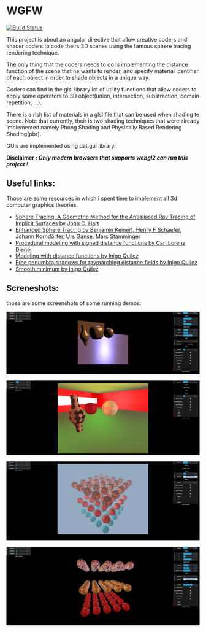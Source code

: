 # WGFW

[![Build Status](https://travis-ci.org/sh0derun/WGFW.svg?branch=master)](https://travis-ci.org/sh0derun/WGFW)

This project is about an angular directive that allow creative coders and shader coders to code theirs 3D scenes using the famous sphere tracing rendering technique. 

The only thing that the coders needs to do is implementing the distance function of the scene that he wants to render, and specify material identifier of each object in order to shade objects in a unique way.

Coders can find in the glsl library lot of utility functions that allow coders to apply some operators to 3D object(union, intersection, substraction, domain repetition, ...).

There is a rish list of materials in a glsl file that can be used when shading te scene. Note that currently, their is two shading techniques that were already implemented namely Phong Shading and Physically Based Rendering Shading(pbr).

GUIs are implemented using dat.gui library.

**Disclaimer : _Only modern browsers that supports webgl2 can run this project !_**

## Useful links:
Those are some resources in which i spent time to implement all 3d computer graphics theories.
* [Sphere Tracing: A Geometric Method for the Antialiased Ray Tracing of Implicit Surfaces by John C. Hart](http://mathinfo.univ-reims.fr/IMG/pdf/hart94sphere.pdf)
* [Enhanced Sphere Tracing by Benjamin Keinert, Henry F Schaefer, Johann Korndörfer, Urs Ganse, Marc Stamminger](https://pdfs.semanticscholar.org/4c9b/d91bd044980f5746d623315be5285cc799c9.pdf)
* [Procedural modeling with signed distance functions by  Carl Lorenz Diener](http://aka-san.halcy.de/thesis.pdf)
* [Modeling with distance functions by Inigo Quilez](http://www.iquilezles.org/www/articles/distfunctions/distfunctions.htm)
* [Free penumbra shadows for raymarching distance fields by Inigo Quilez](http://www.iquilezles.org/www/articles/rmshadows/rmshadows.htm)
* [Smooth minimum by Inigo Quilez](http://www.iquilezles.org/www/articles/smin/smin.htm)

## Screneshots:
those are some screenshots of some running demos:

![wgfw1](images/wgfw1.PNG)

![wgfw2](images/wgfw2.PNG)

![wgfw3](images/wgfw3.PNG)

![wgfw3](images/wgfw4.PNG)
